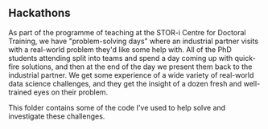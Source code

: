 ## Hackathons

As part of the programme of teaching at the STOR-i Centre for Doctoral Training, we have "problem-solving days" where an industrial partner visits with a real-world problem they'd like some help with. All of the PhD students attending split into teams and spend a day coming up with quick-fire solutions, and then at the end of the day we present them back to the industrial partner. We get some experience of a wide variety of real-world data science challenges, and they get the insight of a dozen fresh and well-trained eyes on their problem.

This folder contains some of the code I've used to help solve and investigate these challenges.
